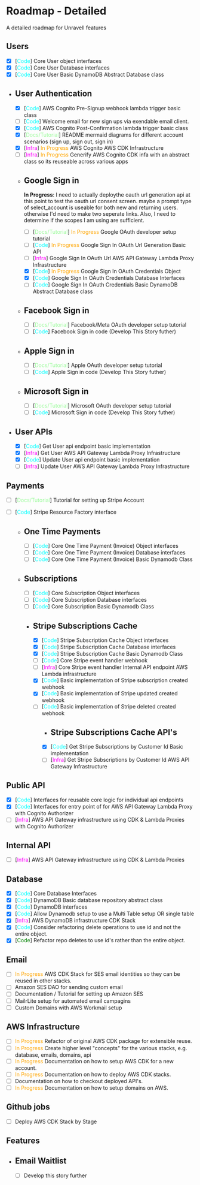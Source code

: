 # Roadmap - Detailed

A detailed roadmap for Unravell features

## Users

- [x] [<span style="color:cyan">Code</span>] Core User object interfaces
- [x] [<span style="color:cyan">Code</span>] Core User Database interfaces
- [x] [<span style="color:cyan">Code</span>] Core User Basic DynamoDB Abstract Database class

- ## User Authentication

  - [x] [<span style="color:cyan">Code</span>] AWS Cognito Pre-Signup webhook lambda trigger basic class
  - [ ] [<span style="color:cyan">Code</span>] Welcome email for new sign ups via exendable email client.
  - [x] [<span style="color:cyan">Code</span>] AWS Cognito Post-Confirmation lambda trigger basic class
  - [x] [<span style="color:PaleGreen">Docs/Tutorial</span>] README mermaid diagrams for different account scenarios (sign up, sign out, sign in)
  - [x] [<span style="color:Magenta">Infra</span>] <span style="color:orange">In Progress</span> AWS Cognito AWS CDK Infrastructure
  - [ ] [<span style="color:Magenta">Infra</span>] <span style="color:orange">In Progress</span> Generify AWS Cognito CDK infa with an abstract class so its reuseable across various apps
  - ## Google Sign in

    **In Progress**: I need to actually deploythe oauth url generation api at this point to test the oauth url consent screen. maybe a prompt type of select_account is useable for both new and returning users. otherwise I'd need to make two seperate links. Also, I need to determine if the scopes I am using are sufficient.

    - [ ] [<span style="color:PaleGreen">Docs/Tutorial</span>] <span style="color:orange">In Progress</span> Google OAuth developer setup tutorial
    - [ ] [<span style="color:cyan">Code</span>] <span style="color:orange">In Progress</span> Google Sign In OAuth Url Generation Basic API
    - [ ] [<span style="color:Magenta">Infra</span>] Google Sign In OAuth Url AWS API Gateway Lambda Proxy Infrastructure
    - [x] [<span style="color:cyan">Code</span>] <span style="color:orange">In Progress</span> Google Sign In OAuth Credentials Object
    - [x] [<span style="color:cyan">Code</span>] Google Sign In OAuth Credentials Database Interfaces
    - [ ] [<span style="color:cyan">Code</span>] Google Sign In OAuth Credentials Basic DynamoDB Abstract Database class

  - ## Facebook Sign in
    - [ ] [<span style="color:PaleGreen">Docs/Tutorial</span>] Facebook/Meta OAuth developer setup tutorial
    - [ ] [<span style="color:cyan">Code</span>] Facebook Sign in code (Develop This Story futher)
  - ## Apple Sign in
    - [ ] [<span style="color:PaleGreen">Docs/Tutorial</span>] Apple OAuth developer setup tutorial
    - [ ] [<span style="color:cyan">Code</span>] Apple Sign in code (Develop This Story futher)
  - ## Microsoft Sign in
    - [ ] [<span style="color:PaleGreen">Docs/Tutorial</span>] Microsoft OAuth developer setup tutorial
    - [ ] [<span style="color:cyan">Code</span>] Microsoft Sign in code (Develop This Story futher)

- ## User APIs
  - [x] [<span style="color:cyan">Code</span>] Get User api endpoint basic implementation
  - [x] [<span style="color:Magenta">Infra</span>] Get User AWS API Gateway Lambda Proxy Infrastructure
  - [x] [<span style="color:cyan">Code</span>] Update User api endpoint basic implementation
  - [ ] [<span style="color:Magenta">Infra</span>] Update User AWS API Gateway Lambda Proxy Infrastructure

## Payments

- [ ] [<span style="color:PaleGreen">Docs/Tutorial</span>] Tutorial for setting up Stripe Account
- [ ] [<span style="color:cyan">Code</span>] Stripe Resource Factory interface

  - ## One Time Payments

    - [ ] [<span style="color:cyan">Code</span>] Core One Time Payment (Invoice) Object interfaces
    - [ ] [<span style="color:cyan">Code</span>] Core One Time Payment (Invoice) Database interfaces
    - [ ] [<span style="color:cyan">Code</span>] Core One Time Payment (Invoice) Basic Dynamodb Class

  - ## Subscriptions

    - [ ] [<span style="color:cyan">Code</span>] Core Subscription Object interfaces
    - [ ] [<span style="color:cyan">Code</span>] Core Subscription Database interfaces
    - [ ] [<span style="color:cyan">Code</span>] Core Subscription Basic Dynamodb Class

    - ## Stripe Subscriptions Cache

      - [x] [<span style="color:cyan">Code</span>] Stripe Subscription Cache Object interfaces
      - [x] [<span style="color:cyan">Code</span>] Stripe Subscription Cache Database interfaces
      - [x] [<span style="color:cyan">Code</span>] Stripe Subscription Cache Basic Dynamodb Class
      - [ ] [<span style="color:cyan">Code</span>] Core Stripe event handler webhook
      - [ ] [<span style="color:Magenta">Infra</span>] Core Stripe event handler Internal API endpoint AWS Lambda infrastructure
      - [x] [<span style="color:cyan">Code</span>] Basic implementation of Stripe subscription created webhook
      - [x] [<span style="color:cyan">Code</span>] Basic implementation of Stripe updated created webhook
      - [ ] [<span style="color:cyan">Code</span>] Basic implementation of Stripe deleted created webhook
        - ## Stripe Subscriptions Cache API's
        - [x] [<span style="color:cyan">Code</span>] Get Stripe Subscriptions by Customer Id Basic implementation
        - [ ] [<span style="color:Magenta">Infra</span>] Get Stripe Subscriptions by Customer Id AWS API Gateway Infrastructure

## Public API

- [x] [<span style="color:cyan">Code</span>] Interfaces for reusable core logic for individual api endpoints
- [x] [<span style="color:cyan">Code</span>] Interfaces for entry point of for AWS API Gateway Lambda Proxy with Cognito Authorizer
- [ ] [<span style="color:Magenta">Infra</span>] AWS API Gateway infrastructure using CDK & Lambda Proxies with Cognito Authorizer

## Internal API

- [ ] [<span style="color:Magenta">Infra</span>] AWS API Gateway infrastructure using CDK & Lambda Proxies

## Database

- [x] [<span style="color:cyan">Code</span>] Core Database Interfaces
- [x] [<span style="color:cyan">Code</span>] DynamoDB Basic database repository abstract class
- [x] [<span style="color:cyan">Code</span>] DynamoDB interfaces
- [x] [<span style="color:cyan">Code</span>] Allow Dynamodb setup to use a Multi Table setup OR single table
- [x] [<span style="color:Magenta">Infra</span>] AWS DynamoDB infrastructure CDK Stack
- [x] [<span style="color:cyan">Code</span>] Consider refactoring delete operations to use id and not the entire object.
- [x] [<span style="color:green">Code</span>] Refactor repo deletes to use id's rather than the entire object.

## Email

- [ ] <span style="color:orange">In Progress</span> AWS CDK Stack for SES email identities so they can be reused in other stacks.
- [ ] Amazon SES DAO for sending custom email
- [ ] Documentation / Tutorial for setting up Amazon SES
- [ ] MailrLite setup for automated email campagins
- [ ] Custom Domains with AWS Workmail setup

## AWS Infrastructure

- [ ] <span style="color:orange">In Progress</span> Refactor of original AWS CDK package for extensible reuse.
- [ ] <span style="color:orange">In Progress</span> Create higher level "concepts" for the various stacks, e.g. database, emails, domains, api
- [ ] <span style="color:orange">In Progress</span> Documentation on how to setup AWS CDK for a new account.
- [ ] <span style="color:orange">In Progress</span> Documentation on how to deploy AWS CDK stacks.
- [ ] Documentation on how to checkout deployed API's.
- [ ] <span style="color:orange">In Progress</span> Documentation on how to setup domains on AWS.

## Github jobs

- [ ] Deploy AWS CDK Stack by Stage

## Features

- ## Email Waitlist
  - [ ] Develop this story further
